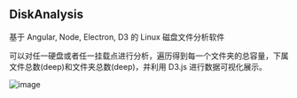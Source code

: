 ## DiskAnalysis

基于 Angular, Node, Electron, D3 的 Linux 磁盘文件分析软件

可以对任一硬盘或者任一挂载点进行分析，遍历得到每一个文件夹的总容量，下属文件总数(deep)和文件夹总数(deep)，并利用 D3.js 进行数据可视化展示。

![image](https://raw.githubusercontent.com/Ruiming/DiskAnalysis/master/static/images/diskanalysis.jpg)

